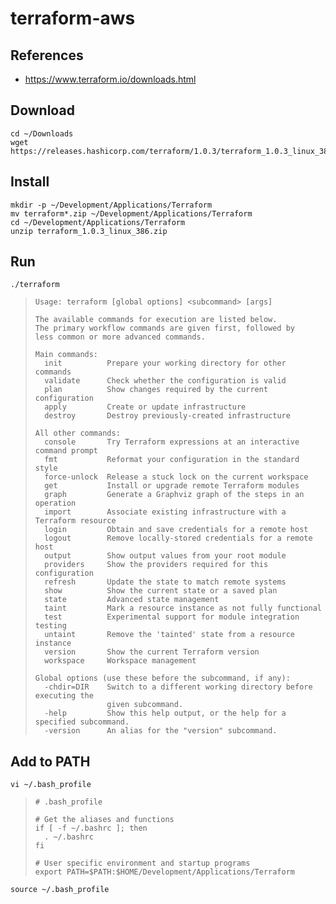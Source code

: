 # terraform-aws

## References
* https://www.terraform.io/downloads.html

## Download
```
cd ~/Downloads
wget https://releases.hashicorp.com/terraform/1.0.3/terraform_1.0.3_linux_386.zip
```

## Install
```
mkdir -p ~/Development/Applications/Terraform
mv terraform*.zip ~/Development/Applications/Terraform
cd ~/Development/Applications/Terraform
unzip terraform_1.0.3_linux_386.zip
```

## Run
```
./terraform
```
>```
> Usage: terraform [global options] <subcommand> [args]
> 
> The available commands for execution are listed below.
> The primary workflow commands are given first, followed by
> less common or more advanced commands.
> 
> Main commands:
>   init          Prepare your working directory for other commands
>   validate      Check whether the configuration is valid
>   plan          Show changes required by the current configuration
>   apply         Create or update infrastructure
>   destroy       Destroy previously-created infrastructure
> 
> All other commands:
>   console       Try Terraform expressions at an interactive command prompt
>   fmt           Reformat your configuration in the standard style
>   force-unlock  Release a stuck lock on the current workspace
>   get           Install or upgrade remote Terraform modules
>   graph         Generate a Graphviz graph of the steps in an operation
>   import        Associate existing infrastructure with a Terraform resource
>   login         Obtain and save credentials for a remote host
>   logout        Remove locally-stored credentials for a remote host
>   output        Show output values from your root module
>   providers     Show the providers required for this configuration
>   refresh       Update the state to match remote systems
>   show          Show the current state or a saved plan
>   state         Advanced state management
>   taint         Mark a resource instance as not fully functional
>   test          Experimental support for module integration testing
>   untaint       Remove the 'tainted' state from a resource instance
>   version       Show the current Terraform version
>   workspace     Workspace management
> 
> Global options (use these before the subcommand, if any):
>   -chdir=DIR    Switch to a different working directory before executing the
>                 given subcommand.
>   -help         Show this help output, or the help for a specified subcommand.
>   -version      An alias for the "version" subcommand.

## Add to PATH
```
vi ~/.bash_profile
```
>```
> # .bash_profile
> 
> # Get the aliases and functions
> if [ -f ~/.bashrc ]; then
> 	. ~/.bashrc
> fi
> 
> # User specific environment and startup programs
> export PATH=$PATH:$HOME/Development/Applications/Terraform

```
source ~/.bash_profile 
```



